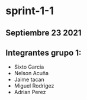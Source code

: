 # sprint-1-1

## Septiembre 23 2021

## Integrantes grupo 1:
- Sixto Garcia
- Nelson Acuña
- Jaime tacan
- Miguel Rodrigez
- Adrian Perez